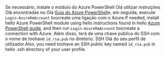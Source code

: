 <span data-ttu-id="5308a-101">Se necessário, instale o módulo do Azure PowerShell Olá utilizar instruções Olá encontradas no Olá [Guia do Azure PowerShell](https://docs.microsoft.com/powershell/azureps-cmdlets-docs/)e, em seguida, execute `Login-AzureRmAccount` toocreate uma ligação com o Azure.</span><span class="sxs-lookup"><span data-stu-id="5308a-101">If needed, install hello Azure PowerShell module using hello instructions found in hello [Azure PowerShell guide](https://docs.microsoft.com/powershell/azureps-cmdlets-docs/), and then run `Login-AzureRmAccount` toocreate a connection with Azure.</span></span> <span data-ttu-id="5308a-102">Além disso, terá de uma chave pública do SSH com o nome de toohave `id_rsa.pub` no diretório. SSH Olá do seu perfil de utilizador.</span><span class="sxs-lookup"><span data-stu-id="5308a-102">Also, you need toohave an SSH public key named `id_rsa.pub` in hello .ssh directory of your user profile.</span></span>

